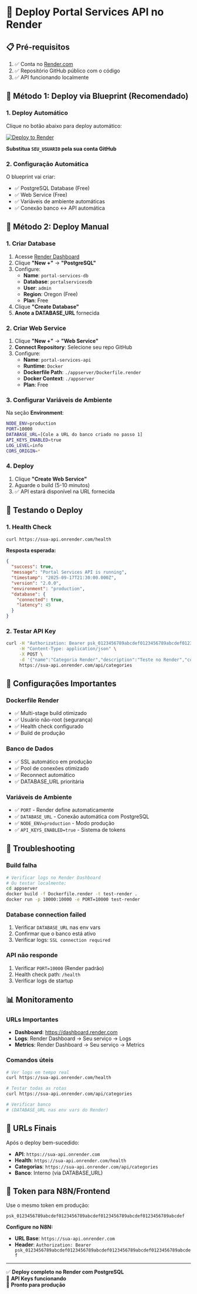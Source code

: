 # 🚀 Deploy Portal Services API no Render

## 📋 Pré-requisitos

1. ✅ Conta no [Render.com](https://render.com)
2. ✅ Repositório GitHub público com o código
3. ✅ API funcionando localmente

## 🎯 Método 1: Deploy via Blueprint (Recomendado)

### 1. Deploy Automático
Clique no botão abaixo para deploy automático:

[![Deploy to Render](https://render.com/images/deploy-to-render-button.svg)](https://render.com/deploy?repo=https://github.com/SEU_USUARIO/portal-services-api)

**Substitua `SEU_USUARIO` pela sua conta GitHub**

### 2. Configuração Automática
O blueprint vai criar:
- ✅ PostgreSQL Database (Free)
- ✅ Web Service (Free) 
- ✅ Variáveis de ambiente automáticas
- ✅ Conexão banco ↔ API automática

## 🎯 Método 2: Deploy Manual

### 1. Criar Database
1. Acesse [Render Dashboard](https://dashboard.render.com)
2. Clique **"New +"** → **"PostgreSQL"**
3. Configure:
   - **Name**: `portal-services-db`
   - **Database**: `portalservicesdb` 
   - **User**: `admin`
   - **Region**: Oregon (Free)
   - **Plan**: Free
4. Clique **"Create Database"**
5. **Anote a DATABASE_URL** fornecida

### 2. Criar Web Service  
1. Clique **"New +"** → **"Web Service"**
2. **Connect Repository**: Selecione seu repo GitHub
3. Configure:
   - **Name**: `portal-services-api`
   - **Runtime**: `Docker`
   - **Dockerfile Path**: `./appserver/Dockerfile.render`
   - **Docker Context**: `./appserver`
   - **Plan**: Free

### 3. Configurar Variáveis de Ambiente
Na seção **Environment**:

```bash
NODE_ENV=production
PORT=10000
DATABASE_URL=[Cole a URL do banco criado no passo 1]
API_KEYS_ENABLED=true
LOG_LEVEL=info
CORS_ORIGIN=*
```

### 4. Deploy
1. Clique **"Create Web Service"**
2. Aguarde o build (5-10 minutos)
3. ✅ API estará disponível na URL fornecida

## 🧪 Testando o Deploy

### 1. Health Check
```bash
curl https://sua-api.onrender.com/health
```

**Resposta esperada:**
```json
{
  "success": true,
  "message": "Portal Services API is running",
  "timestamp": "2025-09-17T21:30:00.000Z",
  "version": "2.0.0",
  "environment": "production",
  "database": {
    "connected": true,
    "latency": 45
  }
}
```

### 2. Testar API Key
```bash
curl -H "Authorization: Bearer psk_0123456789abcdef0123456789abcdef0123456789abcdef0123456789abcdef" \
     -H "Content-Type: application/json" \
     -X POST \
     -d '{"name":"Categoria Render","description":"Teste no Render","color":"#00FF00","active":true}' \
     https://sua-api.onrender.com/api/categories
```

## 🔧 Configurações Importantes

### Dockerfile Render
- ✅ Multi-stage build otimizado
- ✅ Usuário não-root (segurança)
- ✅ Health check configurado
- ✅ Build de produção

### Banco de Dados
- ✅ SSL automático em produção
- ✅ Pool de conexões otimizado
- ✅ Reconnect automático
- ✅ DATABASE_URL prioritária

### Variáveis de Ambiente
- ✅ `PORT` - Render define automaticamente
- ✅ `DATABASE_URL` - Conexão automática com PostgreSQL
- ✅ `NODE_ENV=production` - Modo produção
- ✅ `API_KEYS_ENABLED=true` - Sistema de tokens

## 🚨 Troubleshooting

### Build falha
```bash
# Verificar logs no Render Dashboard
# Ou testar localmente:
cd appserver
docker build -f Dockerfile.render -t test-render .
docker run -p 10000:10000 -e PORT=10000 test-render
```

### Database connection failed
1. Verificar `DATABASE_URL` nas env vars
2. Confirmar que o banco está ativo
3. Verificar logs: `SSL connection required`

### API não responde
1. Verificar `PORT=10000` (Render padrão)
2. Health check path: `/health`
3. Verificar logs de startup

## 📊 Monitoramento

### URLs Importantes
- **Dashboard**: https://dashboard.render.com
- **Logs**: Render Dashboard → Seu serviço → Logs
- **Metrics**: Render Dashboard → Seu serviço → Metrics

### Comandos úteis
```bash
# Ver logs em tempo real
curl https://sua-api.onrender.com/health

# Testar todas as rotas
curl https://sua-api.onrender.com/api/categories

# Verificar banco
# (DATABASE_URL nas env vars do Render)
```

## 🎯 URLs Finais

Após o deploy bem-sucedido:

- **API**: `https://sua-api.onrender.com`
- **Health**: `https://sua-api.onrender.com/health`
- **Categorias**: `https://sua-api.onrender.com/api/categories`
- **Banco**: Interno (via DATABASE_URL)

## 🔑 Token para N8N/Frontend

Use o mesmo token em produção:
```
psk_0123456789abcdef0123456789abcdef0123456789abcdef0123456789abcdef
```

**Configure no N8N:**
- **URL Base**: `https://sua-api.onrender.com`
- **Header**: `Authorization: Bearer psk_0123456789abcdef0123456789abcdef0123456789abcdef0123456789abcdef`

---

✅ **Deploy completo no Render com PostgreSQL**  
🔑 **API Keys funcionando**  
🚀 **Pronto para produção**
